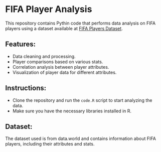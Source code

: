 # FIFA Player Analysis

This repository contains Pythin code that performs data analysis on FIFA players using a dataset available at [FIFA Players Dataset](https://data.world/raghav333/fifa-players).

## Features:
- Data cleaning and processing.
- Player comparisons based on various stats.
- Correlation analysis between player attributes.
- Visualization of player data for different attributes.

## Instructions:
- Clone the repository and run the `code.R` script to start analyzing the data.
- Make sure you have the necessary libraries installed in R.

## Dataset:
The dataset used is from data.world and contains information about FIFA players, including their attributes and stats.
